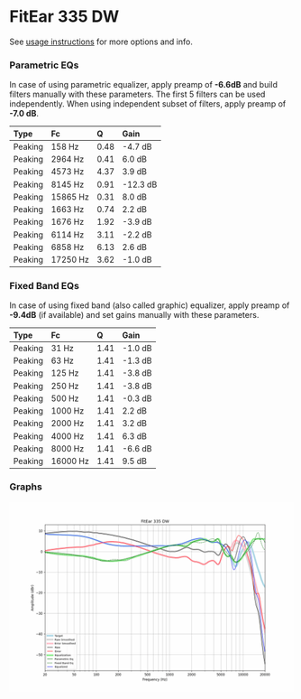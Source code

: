# FitEar 335 DW
See [usage instructions](https://github.com/jaakkopasanen/AutoEq#usage) for more options and info.

### Parametric EQs
In case of using parametric equalizer, apply preamp of **-6.6dB** and build filters manually
with these parameters. The first 5 filters can be used independently.
When using independent subset of filters, apply preamp of **-7.0 dB**.

| Type    | Fc       |    Q | Gain     |
|:--------|:---------|:-----|:---------|
| Peaking | 158 Hz   | 0.48 | -4.7 dB  |
| Peaking | 2964 Hz  | 0.41 | 6.0 dB   |
| Peaking | 4573 Hz  | 4.37 | 3.9 dB   |
| Peaking | 8145 Hz  | 0.91 | -12.3 dB |
| Peaking | 15865 Hz | 0.31 | 8.0 dB   |
| Peaking | 1663 Hz  | 0.74 | 2.2 dB   |
| Peaking | 1676 Hz  | 1.92 | -3.9 dB  |
| Peaking | 6114 Hz  | 3.11 | -2.2 dB  |
| Peaking | 6858 Hz  | 6.13 | 2.6 dB   |
| Peaking | 17250 Hz | 3.62 | -1.0 dB  |

### Fixed Band EQs
In case of using fixed band (also called graphic) equalizer, apply preamp of **-9.4dB**
(if available) and set gains manually with these parameters.

| Type    | Fc       |    Q | Gain    |
|:--------|:---------|:-----|:--------|
| Peaking | 31 Hz    | 1.41 | -1.0 dB |
| Peaking | 63 Hz    | 1.41 | -1.3 dB |
| Peaking | 125 Hz   | 1.41 | -3.8 dB |
| Peaking | 250 Hz   | 1.41 | -3.8 dB |
| Peaking | 500 Hz   | 1.41 | -0.3 dB |
| Peaking | 1000 Hz  | 1.41 | 2.2 dB  |
| Peaking | 2000 Hz  | 1.41 | 3.2 dB  |
| Peaking | 4000 Hz  | 1.41 | 6.3 dB  |
| Peaking | 8000 Hz  | 1.41 | -6.6 dB |
| Peaking | 16000 Hz | 1.41 | 9.5 dB  |

### Graphs
![](./FitEar%20335%20DW.png)